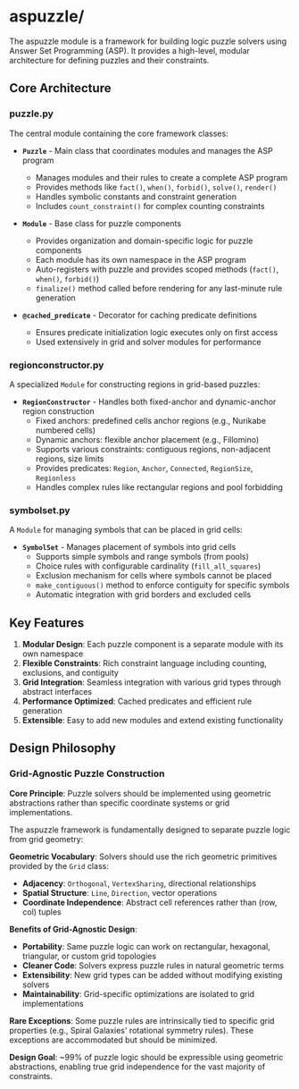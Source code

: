 # aspuzzle/

The aspuzzle module is a framework for building logic puzzle solvers using Answer Set Programming (ASP). It provides a high-level, modular architecture for defining puzzles and their constraints.

## Core Architecture

### puzzle.py
The central module containing the core framework classes:

- **`Puzzle`** - Main class that coordinates modules and manages the ASP program
  - Manages modules and their rules to create a complete ASP program
  - Provides methods like `fact()`, `when()`, `forbid()`, `solve()`, `render()`
  - Handles symbolic constants and constraint generation
  - Includes `count_constraint()` for complex counting constraints

- **`Module`** - Base class for puzzle components
  - Provides organization and domain-specific logic for puzzle components
  - Each module has its own namespace in the ASP program
  - Auto-registers with puzzle and provides scoped methods (`fact()`, `when()`, `forbid()`)
  - `finalize()` method called before rendering for any last-minute rule generation

- **`@cached_predicate`** - Decorator for caching predicate definitions
  - Ensures predicate initialization logic executes only on first access
  - Used extensively in grid and solver modules for performance

### regionconstructor.py
A specialized `Module` for constructing regions in grid-based puzzles:

- **`RegionConstructor`** - Handles both fixed-anchor and dynamic-anchor region construction
  - Fixed anchors: predefined cells anchor regions (e.g., Nurikabe numbered cells)
  - Dynamic anchors: flexible anchor placement (e.g., Fillomino)
  - Supports various constraints: contiguous regions, non-adjacent regions, size limits
  - Provides predicates: `Region`, `Anchor`, `Connected`, `RegionSize`, `Regionless`
  - Handles complex rules like rectangular regions and pool forbidding

### symbolset.py
A `Module` for managing symbols that can be placed in grid cells:

- **`SymbolSet`** - Manages placement of symbols into grid cells
  - Supports simple symbols and range symbols (from pools)
  - Choice rules with configurable cardinality (`fill_all_squares`)
  - Exclusion mechanism for cells where symbols cannot be placed
  - `make_contiguous()` method to enforce contiguity for specific symbols
  - Automatic integration with grid borders and excluded cells

## Key Features

1. **Modular Design**: Each puzzle component is a separate module with its own namespace
2. **Flexible Constraints**: Rich constraint language including counting, exclusions, and contiguity
3. **Grid Integration**: Seamless integration with various grid types through abstract interfaces
4. **Performance Optimized**: Cached predicates and efficient rule generation
5. **Extensible**: Easy to add new modules and extend existing functionality

## Design Philosophy

### Grid-Agnostic Puzzle Construction
**Core Principle**: Puzzle solvers should be implemented using geometric abstractions rather than specific coordinate systems or grid implementations.

The aspuzzle framework is fundamentally designed to separate puzzle logic from grid geometry:

**Geometric Vocabulary**: Solvers should use the rich geometric primitives provided by the `Grid` class:
- **Adjacency**: `Orthogonal`, `VertexSharing`, directional relationships
- **Spatial Structure**: `Line`, `Direction`, vector operations  
- **Coordinate Independence**: Abstract cell references rather than (row, col) tuples

**Benefits of Grid-Agnostic Design**:
- **Portability**: Same puzzle logic can work on rectangular, hexagonal, triangular, or custom grid topologies
- **Cleaner Code**: Solvers express puzzle rules in natural geometric terms
- **Extensibility**: New grid types can be added without modifying existing solvers
- **Maintainability**: Grid-specific optimizations are isolated to grid implementations

**Rare Exceptions**: Some puzzle rules are intrinsically tied to specific grid properties (e.g., Spiral Galaxies' rotational symmetry rules). These exceptions are accommodated but should be minimized.

**Design Goal**: ~99% of puzzle logic should be expressible using geometric abstractions, enabling true grid independence for the vast majority of constraints.
